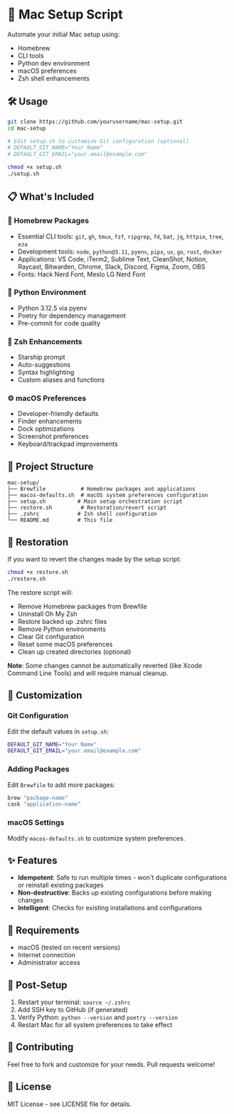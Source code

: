 # 🍎 Mac Setup Script

Automate your initial Mac setup using:

- Homebrew
- CLI tools
- Python dev environment
- macOS preferences
- Zsh shell enhancements

## 🛠️ Usage

```bash
git clone https://github.com/yourusername/mac-setup.git
cd mac-setup

# Edit setup.sh to customize Git configuration (optional)
# DEFAULT_GIT_NAME="Your Name"
# DEFAULT_GIT_EMAIL="your.email@example.com"

chmod +x setup.sh
./setup.sh
```

## 📋 What's Included

### 🍺 Homebrew Packages
- Essential CLI tools: `git`, `gh`, `tmux`, `fzf`, `ripgrep`, `fd`, `bat`, `jq`, `httpie`, `tree`, `eza`
- Development tools: `node`, `python@3.11`, `pyenv`, `pipx`, `uv`, `go`, `rust`, `docker`
- Applications: VS Code, iTerm2, Sublime Text, CleanShot, Notion, Raycast, Bitwarden, Chrome, Slack, Discord, Figma, Zoom, OBS
- Fonts: Hack Nerd Font, Meslo LG Nerd Font

### 🐍 Python Environment
- Python 3.12.5 via pyenv
- Poetry for dependency management
- Pre-commit for code quality

### 🌟 Zsh Enhancements
- Starship prompt
- Auto-suggestions
- Syntax highlighting
- Custom aliases and functions

### ⚙️ macOS Preferences
- Developer-friendly defaults
- Finder enhancements
- Dock optimizations
- Screenshot preferences
- Keyboard/trackpad improvements

## 📁 Project Structure

```
mac-setup/
├── Brewfile           # Homebrew packages and applications
├── macos-defaults.sh  # macOS system preferences configuration
├── setup.sh          # Main setup orchestration script
├── restore.sh         # Restoration/revert script
├── .zshrc            # Zsh shell configuration
└── README.md         # This file
```

## 🔄 Restoration

If you want to revert the changes made by the setup script:

```bash
chmod +x restore.sh
./restore.sh
```

The restore script will:
- Remove Homebrew packages from Brewfile
- Uninstall Oh My Zsh
- Restore backed up .zshrc files  
- Remove Python environments
- Clear Git configuration
- Reset some macOS preferences
- Clean up created directories (optional)

**Note**: Some changes cannot be automatically reverted (like Xcode Command Line Tools) and will require manual cleanup.

## 🔧 Customization

### Git Configuration
Edit the default values in `setup.sh`:
```bash
DEFAULT_GIT_NAME="Your Name"
DEFAULT_GIT_EMAIL="your.email@example.com"
```

### Adding Packages
Edit `Brewfile` to add more packages:
```ruby
brew "package-name"
cask "application-name"
```

### macOS Settings
Modify `macos-defaults.sh` to customize system preferences.

## ✨ Features

- **Idempotent**: Safe to run multiple times - won't duplicate configurations or reinstall existing packages
- **Non-destructive**: Backs up existing configurations before making changes
- **Intelligent**: Checks for existing installations and configurations

## 🚨 Requirements

- macOS (tested on recent versions)  
- Internet connection
- Administrator access

## 📝 Post-Setup

1. Restart your terminal: `source ~/.zshrc`
2. Add SSH key to GitHub (if generated)
3. Verify Python: `python --version` and `poetry --version`
4. Restart Mac for all system preferences to take effect

## 🤝 Contributing

Feel free to fork and customize for your needs. Pull requests welcome!

## 📄 License

MIT License - see LICENSE file for details.